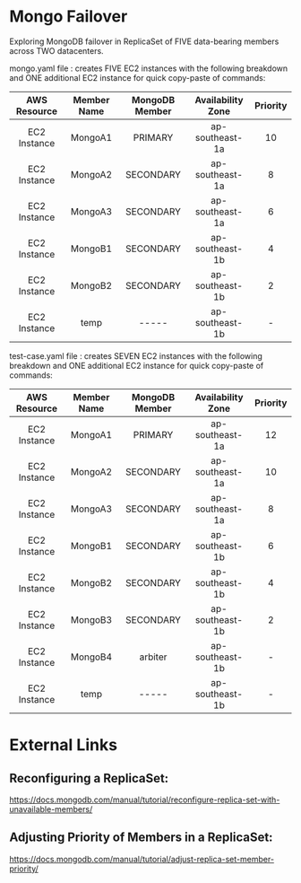 # Mongo Failover
Exploring MongoDB failover in ReplicaSet of FIVE data-bearing members across TWO datacenters.

mongo.yaml file : creates FIVE EC2 instances with the following breakdown and ONE additional EC2 instance for quick copy-paste of commands:

| AWS Resource |   Member Name  |   MongoDB Member  | Availability Zone | Priority |
|:------------:|:--------------:|:-----------------:|:-----------------:|:--------:|
| EC2 Instance |   MongoA1      |     PRIMARY       |  ap-southeast-1a  |   10     |
| EC2 Instance |   MongoA2      |     SECONDARY     |  ap-southeast-1a  |    8     |
| EC2 Instance |   MongoA3      |     SECONDARY     |  ap-southeast-1a  |    6     |
| EC2 Instance |   MongoB1      |     SECONDARY     |  ap-southeast-1b  |    4     |
| EC2 Instance |   MongoB2      |     SECONDARY     |  ap-southeast-1b  |    2     |
| EC2 Instance |    temp        |      -----        |  ap-southeast-1b  |    -     |

test-case.yaml file : creates SEVEN EC2 instances with the following breakdown and ONE additional EC2 instance for quick copy-paste of commands:

| AWS Resource |   Member Name  |   MongoDB Member  | Availability Zone | Priority |
|:------------:|:--------------:|:-----------------:|:-----------------:|:--------:|
| EC2 Instance |   MongoA1      |     PRIMARY       |  ap-southeast-1a  |   12     |
| EC2 Instance |   MongoA2      |     SECONDARY     |  ap-southeast-1a  |   10     |
| EC2 Instance |   MongoA3      |     SECONDARY     |  ap-southeast-1a  |    8     |
| EC2 Instance |   MongoB1      |     SECONDARY     |  ap-southeast-1b  |    6     |
| EC2 Instance |   MongoB2      |     SECONDARY     |  ap-southeast-1b  |    4     |
| EC2 Instance |   MongoB3      |     SECONDARY     |  ap-southeast-1b  |    2     |
| EC2 Instance |   MongoB4      |     arbiter       |  ap-southeast-1b  |    -     |
| EC2 Instance |    temp        |      -----        |  ap-southeast-1b  |    -     |

# External Links

## Reconfiguring a ReplicaSet:
https://docs.mongodb.com/manual/tutorial/reconfigure-replica-set-with-unavailable-members/

## Adjusting Priority of Members in a ReplicaSet:
https://docs.mongodb.com/manual/tutorial/adjust-replica-set-member-priority/

